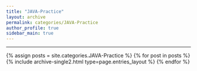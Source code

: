 ```yaml
---
title: "JAVA-Practice"
layout: archive
permalink: categories/JAVA-Practice
author_profile: true
sidebar_main: true
---
```




***

{% assign posts = site.categories.JAVA-Practice %}
{% for post in posts %} {% include archive-single2.html type=page.entries_layout %} {% endfor %}